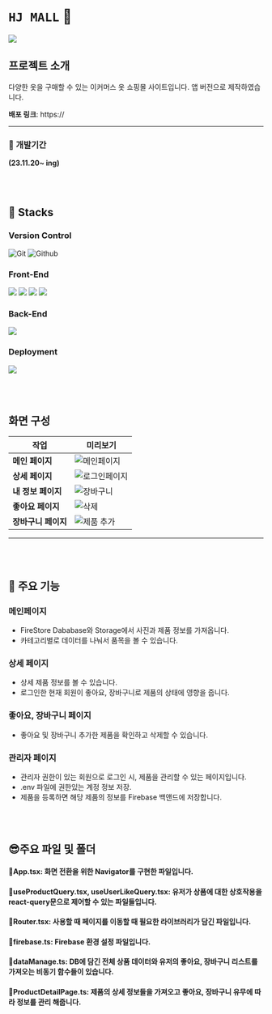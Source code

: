 # ``HJ MALL`` :tshirt:

<img src="https://capsule-render.vercel.app/api?type=waving&color=BDBDC8&height=150&section=footer" />

## 프로젝트 소개

다양한 옷을 구매할 수 있는 이커머스 옷 쇼핑몰 사이트입니다. 앱 버전으로 제작하였습니다.

**배포 링크**: https://

***

### :boxing_glove: 개발기간

**(23.11.20~ ing)**

<br/><br/>

## :sunflower: Stacks

### Version Control
![Git](https://img.shields.io/badge/Git-F05032?style=for-the-badge&logo=Git&logoColor=white) ![Github](https://img.shields.io/badge/GitHub-181717?style=for-the-badge&logo=GitHub&logoColor=white)

### Front-End
<img src="https://img.shields.io/badge/React-61DAFB?style=for-the-badge&logo=React&logoColor=white"/> <img src="https://img.shields.io/badge/typescript-3178C6?style=for-the-badge&logo=typescript&logoColor=white"> <img src="https://img.shields.io/badge/react_router-CA4245?style=for-the-badge&logo=reactrouter&logoColor=white"> <img src="https://img.shields.io/badge/react_query-FF4154?style=for-the-badge&logo=reactquery&logoColor=white">

### Back-End
<img src="https://img.shields.io/badge/firebase-FFCA28?style=for-the-badge&logo=firebase&logoColor=white"/>

### Deployment
<img src="https://img.shields.io/badge/vercel-000000?style=for-the-badge&logo=vercel&logoColor=white"/>



<br/><br/>

## 화면 구성

| 작업            | 미리보기 |
| --------------- | ------- |
| **메인 페이지** | ![메인페이지](https://github.com/HojinLim/RN_Shopping/assets/69897998/54dcec80-99ec-4aa2-a4d4-999282d8976b) |
| **상세 페이지** | ![로그인페이지](https://github.com/HojinLim/RN_Shopping/assets/69897998/f48f298c-885f-4252-b267-a27d8124d786) |
| **내 정보 페이지** | ![장바구니](https://github.com/HojinLim/RN_Shopping/assets/69897998/28254e73-7c37-4a2b-b9ca-e2fd261a292e) |
| **좋아요 페이지** | ![삭제](https://github.com/HojinLim/RN_Shopping/assets/69897998/11a93bea-876c-45d8-86b8-d2d0d88b76fb) |
| **장바구니 페이지** | ![제품 추가](https://github.com/HojinLim/RN_Shopping/assets/69897998/c53c4841-58fd-45a0-a5bb-bc1f77296d34) |



---

<br/><br/>



## :partying_face: 주요 기능

### 메인페이지

- FireStore Dababase와 Storage에서 사진과 제품 정보를 가져옵니다.
- 카테고리별로 데이터를 나눠서 품목을 볼 수 있습니다.

### 상세 페이지

- 상세 제품 정보를 볼 수 있습니다.
- 로그인한 현재 회원이 좋아요, 장바구니로 제품의 상태에 영향을 줍니다.

### 좋아요, 장바구니 페이지

- 좋아요 및 장바구니 추가한 제품을 확인하고 삭제할 수 있습니다.


### 관리자 페이지

- 관리자 권한이 있는 회원으로 로그인 시,  제품을 관리할 수 있는 페이지입니다.
- .env 파일에 권한있는 계정 정보 저장.
- 제품을 등록하면 해당 제품의 정보를 Firebase 백앤드에 저장합니다.



<br/><br/>

## :sunglasses:주요 파일 및 폴더
#### 📜App.tsx: 화면 전환을 위한 Navigator를 구현한 파일입니다.
#### 📜useProductQuery.tsx, useUserLikeQuery.tsx: 유저가 상품에 대한 상호작용을 react-query문으로 제어할 수 있는 파일들입니다.
#### 📜Router.tsx: 사용할 때 페이지를 이동할 때 필요한 라이브러리가 담긴 파일입니다.
#### 📜firebase.ts: Firebase 환경 설정 파일입니다.
#### 📜dataManage.ts: DB에 담긴 전체 상품 데이터와 유저의 좋아요, 장바구니 리스트를 가져오는 비동기 함수들이 있습니다.
#### 📜ProductDetailPage.ts: 제품의 상세 정보들을 가져오고 좋아요, 장바구니 유무에 따라 정보를 관리 해줍니다.


<br/><br/>

<br/><br/>
